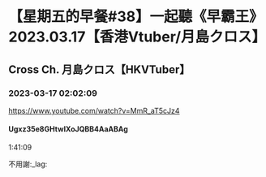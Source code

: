# 【星期五的早餐#38】一起聽《早霸王》2023.03.17【香港Vtuber/月島クロス】

## Cross Ch. 月島クロス【HKVTuber】

### 2023-03-17 02:02:09

https://www.youtube.com/watch?v=MmR_aT5cJz4

#### Ugxz35e8GHtwlXoJQBB4AaABAg

1:41:09

不用謝:_lag:

